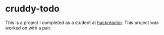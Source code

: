 # cruddy-todo
This is a project I completed as a student at [hackreactor](http://hackreactor.com). This project was worked on with a pair.